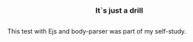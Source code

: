 <h3 align="center">
It`s just a drill
</h3>

## 

This test with Ejs and body-parser was part of my self-study.
